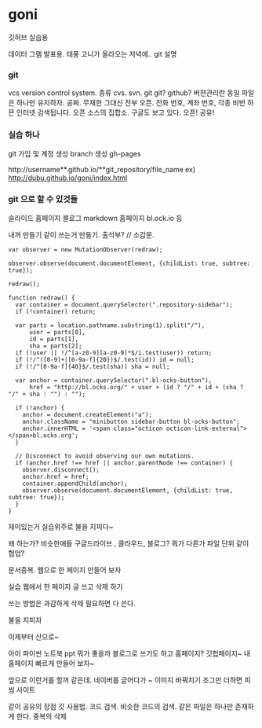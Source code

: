 # goni
깃허브 실습용

데이터 그램 발표용. 
태풍 고니가 올라오는 저녁에..
git  설명

### git
 vcs version control system. 
 종류 cvs. svn. git
 git? github?
 버젼관리란 동일 파일은 하나만 유지하자. 
 공짜. 무재한
 그대신 전부 오픈. 전화 번호, 계좌 번호, 각종 비번 하믄 인터넷 검색됩니다. 
 오픈 소스의 집합소. 구글도 보고 있다.
 오픈! 공유!
 
### 실습 하나
 git 가입 및 계정 생성
 branch 생성  gh-pages  
 
 http://username**.github.io/**git_repository/file_name
 ex) http://dubu.github.io/goni/index.html
 
### git 으로 할 수 있것들
 슬라이드 
 홈페이지
 블로그
 markdown 홈페이지
 bl.ock.io
등
 

내꺼 만들기
같이 쓰는거 만들기. 출석부? // 소감문. 

```
var observer = new MutationObserver(redraw);

observer.observe(document.documentElement, {childList: true, subtree: true});

redraw();

function redraw() {
  var container = document.querySelector(".repository-sidebar");
  if (!container) return;

  var parts = location.pathname.substring(1).split("/"),
      user = parts[0],
      id = parts[1],
      sha = parts[2];
  if (!user || !/^[a-z0-9][a-z0-9]*$/i.test(user)) return;
  if (!/^([0-9]+|[0-9a-f]{20})$/.test(id)) id = null;
  if (!/^[0-9a-f]{40}$/.test(sha)) sha = null;

  var anchor = container.querySelector(".bl-ocks-button"),
      href = "http://bl.ocks.org/" + user + (id ? "/" + id + (sha ? "/" + sha : "") : "");

  if (!anchor) {
    anchor = document.createElement("a");
    anchor.className = "minibutton sidebar-button bl-ocks-button";
    anchor.innerHTML = '<span class="octicon octicon-link-external"></span>bl.ocks.org';
  }

  // Disconnect to avoid observing our own mutations.
  if (anchor.href !== href || anchor.parentNode !== container) {
    observer.disconnect();
    anchor.href = href;
    container.appendChild(anchor);
    observer.observe(document.documentElement, {childList: true, subtree: true});
  }
}
```

재미있는거 
실습위주로
불을 지피다~

왜 하는가?
비슷한애들 
구글드라이브 , 클라우드, 블로그?
뭐가 다른가 파일 단위 같이 협업?

문서중복. 웹으로 한 페이지 만들어 보자 

실습 웹에서  한 페이지 글 쓰고 삭제 하기 

쓰는 방법은 과감하게 삭제
필요하면 다 쓴다. 

불을 지피자 

이제부터 산으로~

아이 파이썬 노트북 
ppt 뭐가 좋을까 
블로그로 쓰기도 하고 
홈페이지? 깃헙페이지~
내 홈페이지 빠르게 만들어 보자~

앞으로 이런거를 할꺼 같은데. 
네이버를 글어다가 ~ 이미지 바꿔치기 
조그만 더하면 피씽 사이트 


같이 공유의 장점
깃 사용법. 코드 검색. 비슷한 코드의 검색. 
같은 파일은 하나만 존재하게 한다. 중복의 삭제
